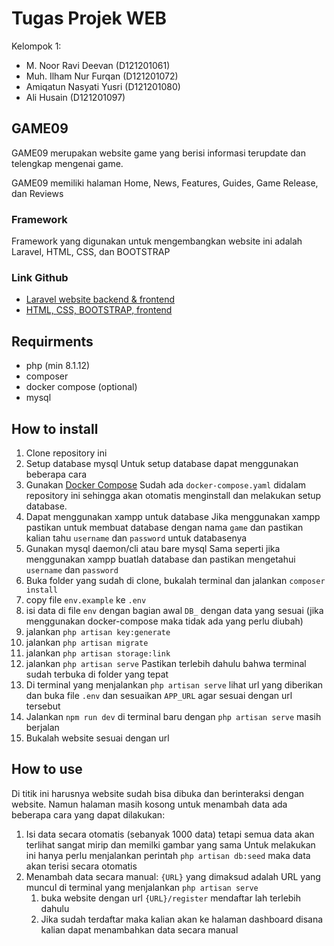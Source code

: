 # Tugas Projek WEB

Kelompok 1:

-   M. Noor Ravi Deevan (D121201061)
-   Muh. Ilham Nur Furqan (D121201072)
-   Amiqatun Nasyati Yusri (D121201080)
-   Ali Husain (D121201097)

## GAME09

GAME09 merupakan website game yang berisi informasi terupdate
dan telengkap mengenai game.

GAME09 memiliki halaman Home, News, Features, Guides, Game Release,
dan Reviews

### Framework

Framework yang digunakan untuk mengembangkan website ini adalah
Laravel, HTML, CSS, dan BOOTSTRAP

### Link Github

-   [Laravel website backend & frontend](https://github.com/excalios/Tugas-Akhir-Web-Kelompok-1)
-   [HTML, CSS, BOOTSTRAP, frontend](https://github.com/meeyow02/FrontEndTugasAkhir)

## Requirments

-   php (min 8.1.12)
-   composer
-   docker compose (optional)
-   mysql

## How to install

1. Clone repository ini
2. Setup database mysql
   Untuk setup database dapat menggunakan beberapa cara
3. Gunakan [Docker Compose](https://docs.docker.com/compose/)
   Sudah ada `docker-compose.yaml` didalam repository ini sehingga akan otomatis
   menginstall dan melakukan setup database.
4. Dapat menggunakan xampp untuk database
   Jika menggunakan xampp pastikan untuk membuat database dengan nama `game` dan
   pastikan kalian tahu `username` dan `password` untuk databasenya
5. Gunakan mysql daemon/cli atau bare mysql
   Sama seperti jika menggunakan xampp buatlah database dan pastikan mengetahui
   `username` dan `password`
6. Buka folder yang sudah di clone, bukalah terminal dan jalankan `composer install`
7. copy file `env.example` ke `.env`
8. isi data di file `env` dengan bagian awal `DB_` dengan data yang sesuai (jika menggunakan docker-compose maka tidak ada yang perlu diubah)
9. jalankan `php artisan key:generate`
10. jalankan `php artisan migrate`
11. jalankan `php artisan storage:link`
12. jalankan `php artisan serve` Pastikan terlebih dahulu bahwa terminal sudah terbuka di folder yang tepat
13. Di terminal yang menjalankan `php artisan serve` lihat url yang diberikan dan buka file `.env` dan sesuaikan `APP_URL` agar sesuai dengan url tersebut
14. Jalankan `npm run dev` di terminal baru dengan `php artisan serve` masih berjalan
15. Bukalah website sesuai dengan url

## How to use

Di titik ini harusnya website sudah bisa dibuka dan berinteraksi dengan website. Namun halaman masih kosong untuk menambah data ada beberapa cara yang dapat dilakukan:

1. Isi data secara otomatis (sebanyak 1000 data) tetapi semua data akan terlihat sangat mirip dan memilki gambar yang sama
   Untuk melakukan ini hanya perlu menjalankan perintah `php artisan db:seed` maka data akan terisi secara otomatis
2. Menambah data secara manual:
   `{URL}` yang dimaksud adalah URL yang muncul di terminal yang menjalankan `php artisan serve`
    1. buka website dengan url `{URL}/register` mendaftar lah terlebih dahulu
    2. Jika sudah terdaftar maka kalian akan ke halaman dashboard disana kalian dapat menambahkan data secara manual
